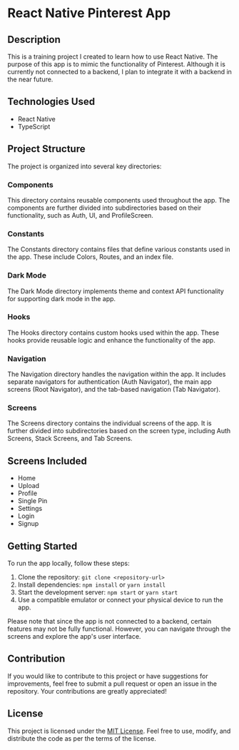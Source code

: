 # React Native Pinterest App

## Description

This is a training project I created to learn how to use React Native. The purpose of this app is to mimic the functionality of Pinterest. Although it is currently not connected to a backend, I plan to integrate it with a backend in the near future.

## Technologies Used

- React Native
- TypeScript

## Project Structure

The project is organized into several key directories:

### Components

This directory contains reusable components used throughout the app. The components are further divided into subdirectories based on their functionality, such as Auth, UI, and ProfileScreen.

### Constants

The Constants directory contains files that define various constants used in the app. These include Colors, Routes, and an index file.

### Dark Mode

The Dark Mode directory implements theme and context API functionality for supporting dark mode in the app.

### Hooks

The Hooks directory contains custom hooks used within the app. These hooks provide reusable logic and enhance the functionality of the app.

### Navigation

The Navigation directory handles the navigation within the app. It includes separate navigators for authentication (Auth Navigator), the main app screens (Root Navigator), and the tab-based navigation (Tab Navigator).

### Screens

The Screens directory contains the individual screens of the app. It is further divided into subdirectories based on the screen type, including Auth Screens, Stack Screens, and Tab Screens.

## Screens Included

- Home
- Upload
- Profile
- Single Pin
- Settings
- Login
- Signup

## Getting Started

To run the app locally, follow these steps:

1. Clone the repository: `git clone <repository-url>`
2. Install dependencies: `npm install` or `yarn install`
3. Start the development server: `npm start` or `yarn start`
4. Use a compatible emulator or connect your physical device to run the app.

Please note that since the app is not connected to a backend, certain features may not be fully functional. However, you can navigate through the screens and explore the app's user interface.

## Contribution

If you would like to contribute to this project or have suggestions for improvements, feel free to submit a pull request or open an issue in the repository. Your contributions are greatly appreciated!

## License

This project is licensed under the [MIT License](LICENSE). Feel free to use, modify, and distribute the code as per the terms of the license.
